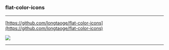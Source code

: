 
### flat-color-icons ###
----------

[https://github.com/longtaoge/flat-color-icons](https://github.com/longtaoge/flat-color-icons)

![](https://camo.githubusercontent.com/e91d1e021d1cb7edda96514b574174f19806b5eb/687474703a2f2f63646e642e69636f6e73382e636f6d2f646f776e6c6f61642f696d616765732f666c61742d636f6c6f722d69636f6e732e706e67)

----------

